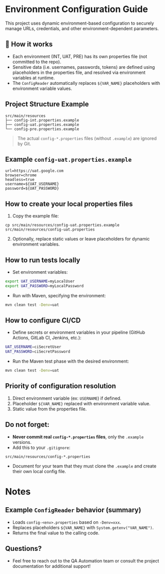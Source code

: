 # Environment Configuration Guide

This project uses dynamic environment-based configuration to securely manage URLs, credentials, and other environment-dependent parameters.

## 🔎 How it works
- Each environment (INT, UAT, PRE) has its own properties file (not committed to the repo).
- Sensitive data (i.e. usernames, passwords, tokens) are defined using placeholders in the properties file, and resolved via environment variables at runtime.
- The `ConfigReader` automatically replaces `${VAR_NAME}` placeholders with environment variable values.

## Project Structure Example
```
src/main/resources
├── config-int.properties.example
├── config-uat.properties.example
└── config-pre.properties.example
```

> The actual `config-*.properties` files (without `.example`) are ignored by Git.

## Example `config-uat.properties.example`
```properties
url=https://uat.google.com
browser=chrome
headless=true
username=${UAT_USERNAME}
password=${UAT_PASSWORD}
```

## How to create your local properties files
1. Copy the example file:
```
cp src/main/resources/config-uat.properties.example src/main/resources/config-uat.properties
```
2. Optionally, replace static values or leave placeholders for dynamic environment variables.

## How to run tests locally
- Set environment variables:
```bash
export UAT_USERNAME=myLocalUser
export UAT_PASSWORD=myLocalPassword
```
- Run with Maven, specifying the environment:
```bash
mvn clean test -Denv=uat
```

## How to configure CI/CD
- Define secrets or environment variables in your pipeline (GitHub Actions, GitLab CI, Jenkins, etc.):
```bash
UAT_USERNAME=ciSecretUser
UAT_PASSWORD=ciSecretPassword
```
- Run the Maven test phase with the desired environment:
```bash
mvn clean test -Denv=uat
```

## Priority of configuration resolution
1. Direct environment variable (ex: `USERNAME`) if defined.
2. Placeholder `${VAR_NAME}` replaced with environment variable value.
3. Static value from the properties file.

## Do not forget:
- **Never commit real `config-*.properties` files**, only the `.example` versions.
- Add this to your `.gitignore`:
```
src/main/resources/config-*.properties
```
- Document for your team that they must clone the `.example` and create their own local config file.

# Notes
## Example `ConfigReader` behavior (summary)
- Loads `config-<env>.properties` based on `-Denv=xxx`.
- Replaces placeholders `${VAR_NAME}` with `System.getenv("VAR_NAME")`.
- Returns the final value to the calling code.

## Questions?
- Feel free to reach out to the QA Automation team or consult the project documentation for additional support!


